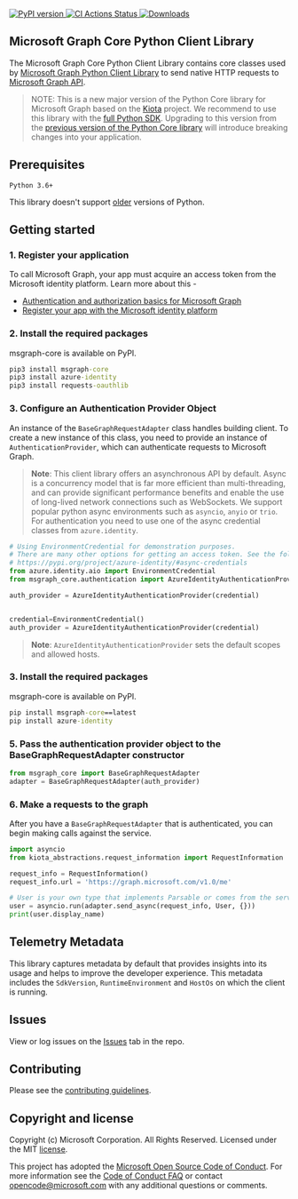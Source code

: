 [
![PyPI version](https://badge.fury.io/py/msgraph-core.svg)
](https://badge.fury.io/py/msgraph-core)
[
![CI Actions Status](https://github.com/microsoftgraph/msgraph-sdk-python-core/actions/workflows/build.yml/badge.svg)
](https://github.com/microsoftgraph/msgraph-sdk-python-core/actions/workflows/build.yml)
[
![Downloads](https://pepy.tech/badge/msgraph-core)
](https://pepy.tech/project/msgraph-core)



## Microsoft Graph Core Python Client Library

The Microsoft Graph Core Python Client Library contains core classes used by [Microsoft Graph Python Client Library](https://github.com/microsoftgraph/msgraph-sdk-python) to send native HTTP requests to [Microsoft Graph API](https://graph.microsoft.com).

> NOTE:
> This is a new major version of the Python Core library for Microsoft Graph based on the [Kiota](https://microsoft.github.io/kiota/) project. We recommend to use this library with the [full Python SDK](https://github.com/microsoftgraph/msgraph-sdk-python).
> Upgrading to this version from the [previous version of the Python Core library](https://pypi.org/project/msgraph-core/0.2.2/) will introduce breaking changes into your application.

## Prerequisites

    Python 3.6+




This library doesn't support [older](https://devguide.python.org/versions/) versions of Python.

## Getting started

### 1. Register your application

To call Microsoft Graph, your app must acquire an access token from the Microsoft identity platform. Learn more about this -

- [Authentication and authorization basics for Microsoft Graph](https://docs.microsoft.com/en-us/graph/auth/auth-concepts)
- [Register your app with the Microsoft identity platform](https://docs.microsoft.com/en-us/graph/auth-register-app-v2)

### 2. Install the required packages

msgraph-core is available on PyPI.

```cmd
pip3 install msgraph-core
pip3 install azure-identity
pip3 install requests-oauthlib


```

### 3. Configure an Authentication Provider Object




An instance of the `BaseGraphRequestAdapter` class handles building client. To create a new instance of this class, you need to provide an instance of `AuthenticationProvider`, which can authenticate requests to Microsoft Graph.

> **Note**: This client library offers an asynchronous API by default. Async is a concurrency model that is far more efficient than multi-threading, and can provide significant performance benefits and enable the use of long-lived network connections such as WebSockets. We support popular python async environments such as `asyncio`, `anyio` or `trio`. For authentication you need to use one of the async credential classes from `azure.identity`.

```py
# Using EnvironmentCredential for demonstration purposes.
# There are many other options for getting an access token. See the following for more information.
# https://pypi.org/project/azure-identity/#async-credentials
from azure.identity.aio import EnvironmentCredential
from msgraph_core.authentication import AzureIdentityAuthenticationProvider

auth_provider = AzureIdentityAuthenticationProvider(credential)


credential=EnvironmentCredential()
auth_provider = AzureIdentityAuthenticationProvider(credential)


```

> **Note**: `AzureIdentityAuthenticationProvider` sets the default scopes and allowed hosts.

### 3. Install the required packages

msgraph-core is available on PyPI.

```cmd
pip install msgraph-core==latest
pip install azure-identity
```




### 5. Pass the authentication provider object to the BaseGraphRequestAdapter constructor

```python
from msgraph_core import BaseGraphRequestAdapter
adapter = BaseGraphRequestAdapter(auth_provider)
```

### 6. Make a requests to the graph

After you have a `BaseGraphRequestAdapter` that is authenticated, you can begin making calls against the service.

```python
import asyncio
from kiota_abstractions.request_information import RequestInformation

request_info = RequestInformation()
request_info.url = 'https://graph.microsoft.com/v1.0/me'

# User is your own type that implements Parsable or comes from the service library
user = asyncio.run(adapter.send_async(request_info, User, {}))
print(user.display_name)
```

## Telemetry Metadata

This library captures metadata by default that provides insights into its usage and helps to improve the developer experience. This metadata includes the `SdkVersion`, `RuntimeEnvironment` and `HostOs` on which the client is running.

## Issues

View or log issues on the [Issues](https://github.com/microsoftgraph/msgraph-sdk-python-core/issues) tab in the repo.

## Contributing

Please see the [contributing guidelines](setup/CONTRIBUTING.md).


## Copyright and license

Copyright (c) Microsoft Corporation. All Rights Reserved. Licensed under the MIT [license](docs/LICENSE).


This project has adopted the [Microsoft Open Source Code of Conduct](https://opensource.microsoft.com/codeofconduct/). For more information see the [Code of Conduct FAQ](https://opensource.microsoft.com/codeofconduct/faq/) or contact [opencode@microsoft.com](mailto:opencode@microsoft.com) with any additional questions or comments.
